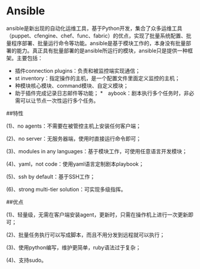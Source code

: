 # Ansible
ansible是新出现的自动化运维工具，基于Python开发，集合了众多运维工具（puppet、cfengine、chef、func、fabric）的优点，实现了批量系统配置、批量程序部署、批量运行命令等功能。ansible是基于模块工作的，本身没有批量部署的能力。真正具有批量部署的是ansible所运行的模块，ansible只是提供一种框架。主要包括：
* 插件connection plugins：负责和被监控端实现通信；
* st inventory：指定操作的主机，是一个配置文件里面定义监控的主机；
* 种模块核心模块、command模块、自定义模块；
* 助于插件完成记录日志邮件等功能；
*　aybook：剧本执行多个任务时，非必需可以让节点一次性运行多个任务。

##特性

(1)、no agents：不需要在被管控主机上安装任何客户端；

(2)、no server：无服务器端，使用时直接运行命令即可；

(3)、modules in any languages：基于模块工作，可使用任意语言开发模块；

(4)、yaml，not code：使用yaml语言定制剧本playbook；

(5)、ssh by default：基于SSH工作；

(6)、strong multi-tier solution：可实现多级指挥。

##优点

(1)、轻量级，无需在客户端安装agent，更新时，只需在操作机上进行一次更新即可；

(2)、批量任务执行可以写成脚本，而且不用分发到远程就可以执行；

(3)、使用python编写，维护更简单，ruby语法过于复杂；

(4)、支持sudo。
